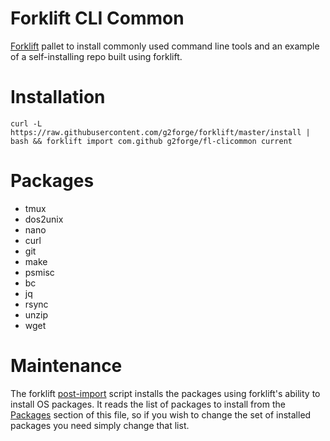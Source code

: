 # Forklift CLI Common

[Forklift](https://github.com/g2forge/fl-clicommon) pallet to install commonly used command line tools and an example of a self-installing repo built using forklift.

# Installation

```
curl -L https://raw.githubusercontent.com/g2forge/forklift/master/install | bash && forklift import com.github g2forge/fl-clicommon current
```

# Packages

* tmux
* dos2unix
* nano
* curl
* git
* make
* psmisc
* bc
* jq
* rsync
* unzip
* wget

# Maintenance

The forklift [post-import](forklift/post-import) script installs the packages using forklift's ability to install OS packages.
It reads the list of packages to install from the [Packages](#packages) section of this file, so if you wish to change the set of installed packages you need simply change that list.
